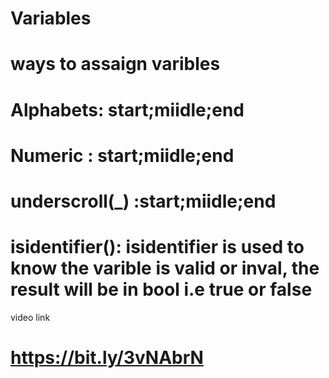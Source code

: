# Variables
# ways to assaign varibles
# Alphabets:      start;miidle;end
# Numeric :       start;miidle;end
# underscroll(_) :start;miidle;end
# isidentifier(): isidentifier is used to know the varible is valid or inval, the result will be in bool i.e true or false

video link
# https://bit.ly/3vNAbrN
